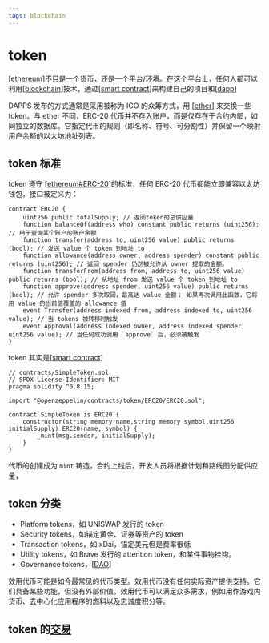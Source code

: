 ```yaml
---
tags: blockchain
---
```


# token

[[ethereum]]不只是一个货币，还是一个平台/环境。在这个平台上，任何人都可以利用[[blockchain]]技术，通过[[smart contract]]来构建自己的项目和[[dapp]]

DAPPS 发布的方式通常是采用被称为 ICO 的众筹方式，用 [[ether]] 来交换一些 token。与 ether 不同，ERC-20 代币并不存入账户，而是仅存在于合约内部，如同独立的数据库。它指定代币的规则（即名称、符号、可分割性）并保留一个映射用户余额的以太坊地址列表。

## token 标准

token 遵守 [[ethereum#ERC-20]]的标准，任何 ERC-20 代币都能立即兼容以太坊钱包，接口被定义为：

```solidity
contract ERC20 {
    uint256 public totalSupply; // 返回token的总供应量
    function balanceOf(address who) constant public returns (uint256); // 用于查询某个账户的账户余额
    function transfer(address to, uint256 value) public returns (bool); // 发送 value 个 token 到地址 to
    function allowance(address owner, address spender) constant public returns (uint256); // 返回 spender 仍然被允许从 owner 提取的金额。
    function transferFrom(address from, address to, uint256 value) public returns (bool); // 从地址 from 发送 value 个 token 到地址 to
    function approve(address spender, uint256 value) public returns (bool); // 允许 spender 多次取回，最高达 value 金额； 如果再次调用此函数，它将用 value 的当前值覆盖的 allowance 值
    event Transfer(address indexed from, address indexed to, uint256 value); // 当 tokens 被转移时触发
    event Approval(address indexed owner, address indexed spender, uint256 value); // 当任何成功调用 `approve` 后，必须被触发
}
```

token 其实是[[smart contract]]

```solidity
// contracts/SimpleToken.sol
// SPDX-License-Identifier: MIT
pragma solidity ^0.8.15;

import "@openzeppelin/contracts/token/ERC20/ERC20.sol";

contract SimpleToken is ERC20 {
    constructor(string memory name,string memory symbol,uint256 initialSupply) ERC20(name, symbol) {
        _mint(msg.sender, initialSupply);
    }
}
```

代币的创建成为 `mint` 铸造，合约上线后，开发人员将根据计划和路线图分配供应量，

## token 分类

- Platform tokens，如 UNISWAP 发行的 token
- Security tokens，如锚定黄金、证券等资产的 token
- Transaction tokens，如 xDai，锚定美元但是费率很低
- Utility tokens，如 Brave 发行的 attention token，和某件事物挂钩。
- Governance tokens，[[DAO]]

效用代币可能是如今最常见的代币类型。效用代币没有任何实际资产提供支持。它们具备某些功能，但没有外部价值。效用代币可以满足众多需求，例如用作游戏内货币、去中心化应用程序的燃料以及忠诚度积分等。

## token 的[交易](https://ethereum.org/zh/developers/tutorials/transfers-and-approval-of-erc-20-tokens-from-a-solidity-smart-contract/)

[//begin]: # "Autogenerated link references for markdown compatibility"
[ethereum]: ../ethereum.md "ethereum"
[blockchain]: ../blockchain.md "blockchain"
[smart contract]: <smart contract.md> "智能合约"
[dapp]: ../applications/dapp.md "DAPP"
[ether]: ether.md "以太币"
[ethereum#ERC-20]: ../ethereum.md "ethereum"
[smart contract]: <smart contract.md> "智能合约"
[DAO]: ../applications/DAO.md "DAO"
[//end]: # "Autogenerated link references"
